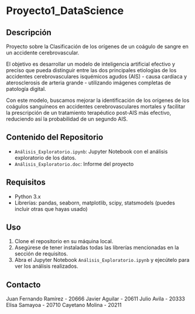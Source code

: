 # Proyecto1_DataScience

## Descripción
Proyecto sobre la Clasificación de los orígenes de un coágulo de sangre en un accidente cerebrovascular.

El objetivo es desarrollar un modelo de inteligencia artificial efectivo y preciso que pueda distinguir entre las dos principales etiologías de los accidentes cerebrovasculares isquémicos agudos (AIS) - causa cardíaca y aterosclerosis de arteria grande - utilizando imágenes completas de patología digital.

Con este modelo, buscamos mejorar la identificación de los orígenes de los coágulos sanguíneos en accidentes cerebrovasculares mortales y facilitar la prescripción de un tratamiento terapéutico post-AIS más efectivo, reduciendo así la probabilidad de un segundo AIS.

## Contenido del Repositorio
- `Análisis_Exploratorio.ipynb`: Jupyter Notebook con el análisis exploratorio de los datos.
- `Análisis_Exploratorio.doc`: Informe del proyecto

## Requisitos
- Python 3.x
- Librerías: pandas, seaborn, matplotlib, scipy, statsmodels (puedes incluir otras que hayas usado)

## Uso
1. Clone el repositorio en su máquina local.
2. Asegúrese de tener instaladas todas las librerías mencionadas en la sección de requisitos.
3. Abra el Jupyter Notebook `Análisis_Exploratorio.ipynb` y ejecútelo para ver los análisis realizados.


## Contacto
Juan Fernando Ramírez - 20666
Javier Aguilar - 20611
Julio Avila - 20333
Elisa Samayoa - 20710
Cayetano Molina - 20211
